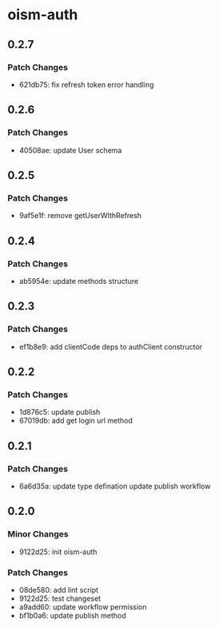 # oism-auth

## 0.2.7

### Patch Changes

- 621db75: fix refresh token error handling

## 0.2.6

### Patch Changes

- 40508ae: update User schema

## 0.2.5

### Patch Changes

- 9af5e1f: remove getUserWIthRefresh

## 0.2.4

### Patch Changes

- ab5954e: update methods structure

## 0.2.3

### Patch Changes

- ef1b8e9: add clientCode deps to authClient constructor

## 0.2.2

### Patch Changes

- 1d876c5: update publish
- 67019db: add get login url method

## 0.2.1

### Patch Changes

- 6a6d35a: update type defination update publish workflow

## 0.2.0

### Minor Changes

- 9122d25: init oism-auth

### Patch Changes

- 08de580: add lint script
- 9122d25: test changeset
- a9add60: update workflow permission
- bf1b0a6: update publish method
